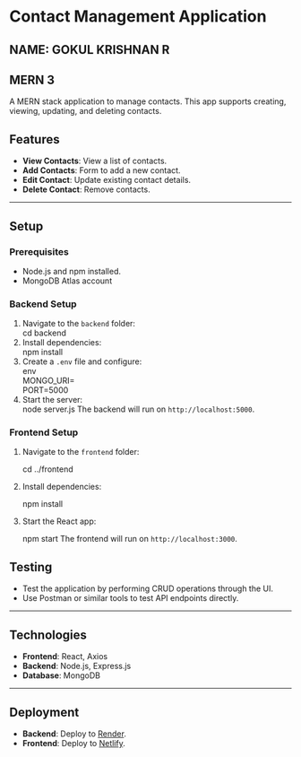 ﻿# Contact Management Application
 ## NAME: GOKUL KRISHNAN R 
 ## MERN 3

A MERN stack application to manage contacts. This app supports creating, viewing, updating, and deleting contacts.

## Features

- **View Contacts**: View a list of contacts.
- **Add Contacts**: Form to add a new contact.
- **Edit Contact**: Update existing contact details.
- **Delete Contact**: Remove contacts.

---

## Setup

### Prerequisites

- Node.js and npm installed.
- MongoDB Atlas account

### Backend Setup

1. Navigate to the `backend` folder:  
   cd backend
2. Install dependencies:  
   npm install
3. Create a `.env` file and configure:  
    env  
   MONGO_URI=<Your MongoDB Connection String>  
   PORT=5000
4. Start the server:  
    node server.js
   The backend will run on `http://localhost:5000`.

### Frontend Setup

1. Navigate to the `frontend` folder:

   cd ../frontend

2. Install dependencies:

    npm install
3. Start the React app:

   npm start
   The frontend will run on `http://localhost:3000`.

## Testing

- Test the application by performing CRUD operations through the UI.
- Use Postman or similar tools to test API endpoints directly.

---

## Technologies

- **Frontend**: React, Axios
- **Backend**: Node.js, Express.js
- **Database**: MongoDB

---

## Deployment

- **Backend**: Deploy to [Render](https://render.com/).
- **Frontend**: Deploy to [Netlify](https://www.netlify.com/).
